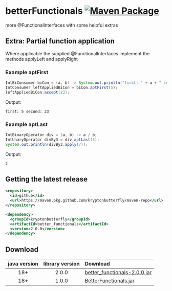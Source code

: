 # betterFunctionals [![Maven Package](https://github.com/kryptonbutterfly/betterFunctionals/actions/workflows/maven-publish.yml/badge.svg)](https://github.com/kryptonbutterfly/betterFunctionals/actions/workflows/maven-publish.yml)
more @FunctionalInterfaces with some helpful extras

## Extra: Partial function application

Where applicable the supplied @FunctionalInterfaces implement the methods applyLeft and applyRight

### Example aptFirst
```java
IntBiConsumer biCon = (a, b) -> System.out.println("first: " + a + " second: " + b);
IntConsumer leftAppliedBiCon = biCon.aptFirst(5);
leftAppliedBiCon.accept(23);
```

Output:
```shell
first: 5 second: 23
```

### Example aptLast
```java
IntBinaryOperator div = (a, b) -> a / b;
IntUnaryOperator divBy3 = div.aptLast(3);
System.out.println(divBy3.apply(7));
```

Output:
```shell
2
```

## Getting the latest release

```xml
<repository>
  <id>github</id>
  <url>https://maven.pkg.github.com/kryptonbutterfly/maven-repo</url>
</repository>
```

```xml
<dependency>
  <groupId>kryptonbutterfly</groupId>
  <artifactId>better_functionals</artifactId>
  <version>2.0.0</version>
</dependency>
```

## Download

java version | library version | Download
:----------: | :-------------: | :-------
18+          | 2.0.0           | [better_functionals-2.0.0.jar](https://github-registry-files.githubusercontent.com/731108692/d2e15600-99d9-11ee-82c2-57c206357a76?X-Amz-Algorithm=AWS4-HMAC-SHA256&X-Amz-Credential=AKIAVCODYLSA53PQK4ZA%2F20240118%2Fus-east-1%2Fs3%2Faws4_request&X-Amz-Date=20240118T200503Z&X-Amz-Expires=300&X-Amz-Signature=5086b305e605cb68e559fb3be4d34f2957394256f545538359b0c364e7db5ee5&X-Amz-SignedHeaders=host&actor_id=0&key_id=0&repo_id=731108692&response-content-disposition=filename%3Dbetter_functionals-2.0.0.jar&response-content-type=application%2Foctet-stream)
18+          | 1.0.0           | [BetterFunctionals.jar](https://github.com/kryptonbutterfly/betterFunctionals/releases/download/v1.0.0/BetterFunctionals.jar)
